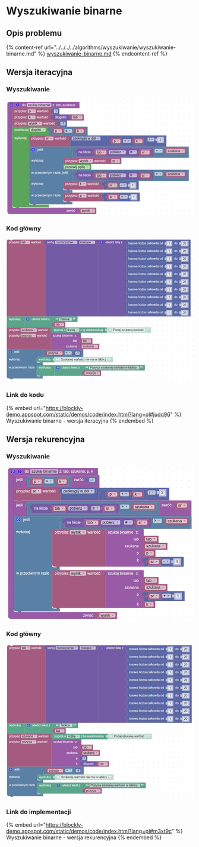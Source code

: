 # Wyszukiwanie binarne

## Opis problemu

{% content-ref url="../../../../algorithms/wyszukiwanie/wyszukiwanie-binarne.md" %}
[wyszukiwanie-binarne.md](../../../../algorithms/wyszukiwanie/wyszukiwanie-binarne.md)
{% endcontent-ref %}

## Wersja iteracyjna

### Wyszukiwanie

![Wyszukiwanie binarne - wersja iteracyjna](../../../../.gitbook/assets/binary_search_iterative.png)

### Kod główny

![](../../../../.gitbook/assets/binary_search_iterative_main.png)

### Link do kodu

{% embed url="https://blockly-demo.appspot.com/static/demos/code/index.html?lang=pl#judq96" %}
Wyszukiwanie binarne - wersja iteracyjna
{% endembed %}

## Wersja rekurencyjna

### Wyszukiwanie

![Wyszukiwanie binarne - wersja rekurencyjna](../../../../.gitbook/assets/binary_search_recursive.png)

### Kod główny

![](../../../../.gitbook/assets/binary_search_recursive_main.png)

### Link do implementacji

{% embed url="https://blockly-demo.appspot.com/static/demos/code/index.html?lang=pl#m3xt9c" %}
Wyszukiwanie binarne - wersja rekurencyjna
{% endembed %}

